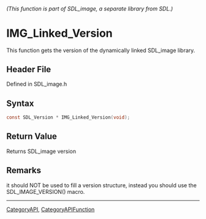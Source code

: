 ###### (This function is part of SDL_image, a separate library from SDL.)
# IMG_Linked_Version

This function gets the version of the dynamically linked SDL_image library.

## Header File

Defined in SDL_image.h

## Syntax

```c
const SDL_Version * IMG_Linked_Version(void);

```

## Return Value

Returns SDL_image version

## Remarks

it should NOT be used to fill a version structure, instead you should use
the SDL_IMAGE_VERSION() macro.

----
[CategoryAPI](CategoryAPI), [CategoryAPIFunction](CategoryAPIFunction)

